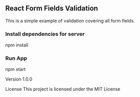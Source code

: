 ## React Form Fields Validation

This is a simple example of validation covering all form fields. 

### Install dependencies for server
npm install

### Run App
npm start

Version
1.0.0

License
This project is licensed under the MIT License
